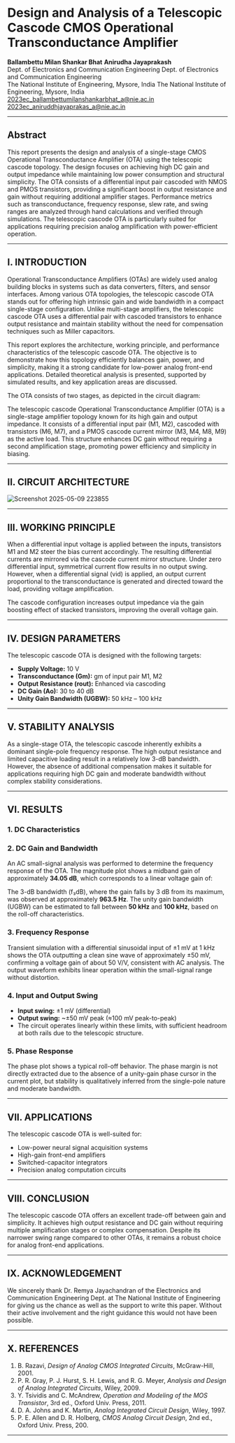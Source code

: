 # Design and Analysis of a Telescopic Cascode CMOS Operational Transconductance Amplifier

**Ballambettu Milan Shankar Bhat**                                       **Anirudha Jayaprakash**                                   
Dept. of Electronics and Communication Engineering                       Dept. of Electronics and Communication Engineering  
The National Institute of Engineering, Mysore, India                     The National Institute of Engineering, Mysore, India
2023ec_ballambettumilanshankarbhat_a@nie.ac.in                           2023ec_aniruddhjayaprakas_a@nie.ac.in
 
---

## Abstract

This report presents the design and analysis of a single-stage CMOS Operational Transconductance Amplifier (OTA) using the telescopic cascode topology. The design focuses on achieving high DC gain and output impedance while maintaining low power consumption and structural simplicity. The OTA consists of a differential input pair cascoded with NMOS and PMOS transistors, providing a significant boost in output resistance and gain without requiring additional amplifier stages. Performance metrics such as transconductance, frequency response, slew rate, and swing ranges are analyzed through hand calculations and verified through simulations. The telescopic cascode OTA is particularly suited for applications requiring precision analog amplification with power-efficient operation.

---

## I. INTRODUCTION

Operational Transconductance Amplifiers (OTAs) are widely used analog building blocks in systems such as data converters, filters, and sensor interfaces. Among various OTA topologies, the telescopic cascode OTA stands out for offering high intrinsic gain and wide bandwidth in a compact single-stage configuration. Unlike multi-stage amplifiers, the telescopic cascode OTA uses a differential pair with cascoded transistors to enhance output resistance and maintain stability without the need for compensation techniques such as Miller capacitors.

This report explores the architecture, working principle, and performance characteristics of the telescopic cascode OTA. The objective is to demonstrate how this topology efficiently balances gain, power, and simplicity, making it a strong candidate for low-power analog front-end applications. Detailed theoretical analysis is presented, supported by simulated results, and key application areas are discussed.

The OTA consists of two stages, as depicted in the circuit diagram:

The telescopic cascode Operational Transconductance Amplifier (OTA) is a single-stage amplifier topology known for its high gain and output impedance. It consists of a differential input pair (M1, M2), cascoded with transistors (M6, M7), and a PMOS cascode current mirror (M3, M4, M8, M9) as the active load. This structure enhances DC gain without requiring a second amplification stage, promoting power efficiency and simplicity in biasing.

---

## II. CIRCUIT ARCHITECTURE

![Screenshot 2025-05-09 223855](https://github.com/user-attachments/assets/9e04e682-2c84-471a-8f57-5c0d035de40f)

---

## III. WORKING PRINCIPLE

When a differential input voltage is applied between the inputs, transistors M1 and M2 steer the bias current accordingly. The resulting differential currents are mirrored via the cascode current mirror structure. Under zero differential input, symmetrical current flow results in no output swing. However, when a differential signal (vid) is applied, an output current proportional to the transconductance is generated and directed toward the load, providing voltage amplification.

The cascode configuration increases output impedance via the gain boosting effect of stacked transistors, improving the overall voltage gain.

---

## IV. DESIGN PARAMETERS

The telescopic cascode OTA is designed with the following targets:

- **Supply Voltage:** 10 V  
- **Transconductance (Gm):** gm of input pair M1, M2  
- **Output Resistance (rout):** Enhanced via cascoding  
- **DC Gain (Ao):** 30 to 40 dB  
- **Unity Gain Bandwidth (UGBW):** 50 kHz – 100 kHz

---

## V. STABILITY ANALYSIS

As a single-stage OTA, the telescopic cascode inherently exhibits a dominant single-pole frequency response. The high output resistance and limited capacitive loading result in a relatively low 3-dB bandwidth. However, the absence of additional compensation makes it suitable for applications requiring high DC gain and moderate bandwidth without complex stability considerations.

---

## VI. RESULTS

### 1. DC Characteristics

### 2. DC Gain and Bandwidth

An AC small-signal analysis was performed to determine the frequency response of the OTA. The magnitude plot shows a midband gain of approximately **34.05 dB**, which corresponds to a linear voltage gain of:


The 3-dB bandwidth (f₃dB), where the gain falls by 3 dB from its maximum, was observed at approximately **963.5 Hz**. The unity gain bandwidth (UGBW) can be estimated to fall between **50 kHz** and **100 kHz**, based on the roll-off characteristics.

### 3. Frequency Response

Transient simulation with a differential sinusoidal input of ±1 mV at 1 kHz shows the OTA outputting a clean sine wave of approximately ±50 mV, confirming a voltage gain of about 50 V/V, consistent with AC analysis. The output waveform exhibits linear operation within the small-signal range without distortion.

### 4. Input and Output Swing

- **Input swing:** ±1 mV (differential)  
- **Output swing:** ~±50 mV peak (≈100 mV peak-to-peak)  
- The circuit operates linearly within these limits, with sufficient headroom at both rails due to the telescopic structure.

### 5. Phase Response

The phase plot shows a typical roll-off behavior. The phase margin is not directly extracted due to the absence of a unity-gain phase cursor in the current plot, but stability is qualitatively inferred from the single-pole nature and moderate bandwidth.

---

## VII. APPLICATIONS

The telescopic cascode OTA is well-suited for:

- Low-power neural signal acquisition systems  
- High-gain front-end amplifiers  
- Switched-capacitor integrators  
- Precision analog computation circuits

---

## VIII. CONCLUSION

The telescopic cascode OTA offers an excellent trade-off between gain and simplicity. It achieves high output resistance and DC gain without requiring multiple amplification stages or complex compensation. Despite its narrower swing range compared to other OTAs, it remains a robust choice for analog front-end applications.

---

## IX. ACKNOWLEDGEMENT

We sincerely thank Dr. Remya Jayachandran of the Electronics and Communication Engineering Dept. at The National Institute of Engineering for giving us the chance as well as the support to write this paper. Without their active involvement and the right guidance this would not have been possible.

---

## X. REFERENCES

1. B. Razavi, *Design of Analog CMOS Integrated Circuits*, McGraw-Hill, 2001.  
2. P. R. Gray, P. J. Hurst, S. H. Lewis, and R. G. Meyer, *Analysis and Design of Analog Integrated Circuits*, Wiley, 2009.  
3. Y. Tsividis and C. McAndrew, *Operation and Modeling of the MOS Transistor*, 3rd ed., Oxford Univ. Press, 2011.  
4. D. A. Johns and K. Martin, *Analog Integrated Circuit Design*, Wiley, 1997.  
5. P. E. Allen and D. R. Holberg, *CMOS Analog Circuit Design*, 2nd ed., Oxford Univ. Press, 200.

---

